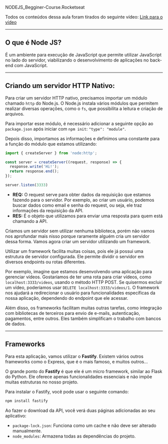 NODEJS_Begginer-Course.Rocketseat

Todos os conteúdos dessa aula foram tirados do seguinte vídeo: [Link para o vídeo](https://www.youtube.com/watch?v=hHM-hr9q4mo&t=129s)

---

## O que é Node JS?

É um ambiente para execução de JavaScript que permite utilizar JavaScript no lado do servidor, viabilizando o desenvolvimento de aplicações no back-end com JavaScript.

---

## Criando um servidor HTTP Nativo:

Para criar um servidor HTTP nativo, precisamos importar um módulo chamado `http` do Node.js. O Node.js instala vários módulos que permitem realizar diversas operações, como o `fs`, que possibilita a leitura e criação de arquivos.

Para importar esse módulo, é necessário adicionar a seguinte opção ao `package.json` após iniciar com `npm init`: `"type": "module"`.

Depois disso, importamos as informações e definimos uma constante para a função do módulo que estamos utilizando:

```javascript
import { createServer } from 'node:http';

const server = createServer((request, response) => {
  response.write('Hi!');
  return response.end();
});

server.listen(3333)
```
<ul>
  <li><strong>REQ:</strong> O request serve para obter dados da requisição que estamos fazendo para o servidor. Por exemplo, ao criar um usuário, podemos buscar dados como email e senha do request, ou seja, ele traz informações da requisição da API.</li>
  <li><strong>RES:</strong> É o objeto que utilizamos para enviar uma resposta para quem está chamando a API.</li>
</ul>

Criamos um servidor sem utilizar nenhuma biblioteca, porém não vamos nos aprofundar mais nisso porque raramente alguém cria um servidor dessa forma. Vamos agora criar um servidor utilizando um framework.

Utilizar um framework facilita muitas coisas, pois ele já possui uma estrutura de servidor configurada. Ele permite dividir o servidor em diversos endpoints ou rotas diferentes.

Por exemplo, imagine que estamos desenvolvendo uma aplicação para gerenciar vídeos. Gostaríamos de ter uma rota para criar vídeos, como `localhost:3333/videos`, usando o método HTTP POST. Se quisermos excluir um vídeo, poderíamos usar `DELETE localhost:3333/videos/1`. O framework nos ajudará a redirecionar o usuário para funcionalidades específicas da nossa aplicação, dependendo do endpoint que ele acessar.

Além disso, os frameworks facilitam muitas outras tarefas, como integração com bibliotecas de terceiros para envio de e-mails, autenticação, pagamentos, entre outros. Eles também simplificam o trabalho com bancos de dados.

---

## Frameworks

Para esta aplicação, vamos utilizar o **Fastify**. Existem vários outros frameworks como o Express, que é o mais famoso, e muitos outros...

O grande ponto do **Fastify** é que ele é um micro framework, similar ao Flask do Python. Ele oferece apenas funcionalidades essenciais e não impõe muitas estruturas no nosso projeto.

Para instalar o Fastify, você pode usar o seguinte comando:

```sh
npm install fastify
```

Ao fazer o download da API, você verá duas páginas adicionadas ao seu aplicativo:
- `package-lock.json`: Funciona como um cache e não deve ser alterado manualmente.
- `node_modules`: Armazena todas as dependências do projeto.
